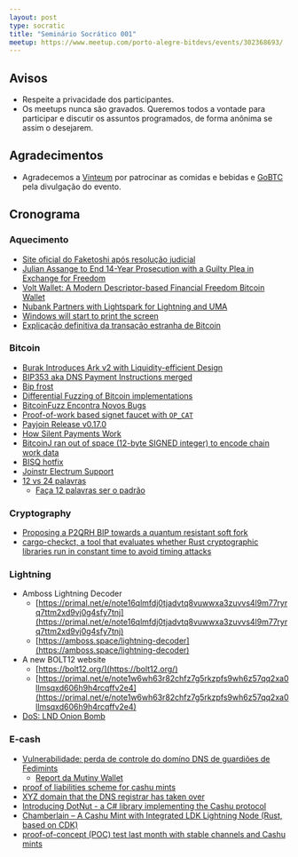```yaml
---
layout: post
type: socratic
title: "Seminário Socrático 001"
meetup: https://www.meetup.com/porto-alegre-bitdevs/events/302368693/
---
```


## Avisos

- Respeite a privacidade dos participantes.
- Os meetups nunca são gravados. Queremos todos a vontade para participar e discutir os assuntos programados, de forma anônima se assim o desejarem.

## Agradecimentos

- Agradecemos a [Vinteum](https://vinteum.org) por patrocinar as comidas e bebidas e [GoBTC](https://gobtc.com.br) pela divulgação do evento.

## Cronograma

### Aquecimento
- [Site oficial do Faketoshi após resolução judicial](https://craigwright.net/)
- [Julian Assange to End 14-Year Prosecution with a Guilty Plea in Exchange for Freedom](https://www.nobsbitcoin.com/julian-assange-to-end-12-year-us-prosecution-with-a-guilty-plea-in-exchange-for-freedom/)
- [Volt Wallet: A Modern Descriptor-based Financial Freedom Bitcoin Wallet](https://www.nobsbitcoin.com/volt-wallet/)
- [Nubank Partners with Lightspark for Lightning and UMA](https://www.lightspark.com/news/nubank-announcement)
- [Windows will start to print the screen](https://support.microsoft.com/pt-br/windows/copilot-no-windows-seus-dados-e-privacidade-3e265e82-fc76-4d0a-afc0-4a0de528b73a)
- [Explicação definitiva da transação estranha de Bitcoin](https://stacker.news/items/600187)

### Bitcoin
- [Burak Introduces Ark v2 with Liquidity-efficient Design](https://brqgoo.medium.com/introducing-ark-v2-2e7ab378e87b)
- [BIP353 aka DNS Payment Instructions merged](https://github.com/bitcoin/bips/pull/1551)
- [Bip frost](https://github.com/BlockstreamResearch/bip-frost-dkg)
- [Differential Fuzzing of Bitcoin implementations](https://delvingbitcoin.org/t/differential-fuzzing-of-bitcoin-implementations/208/6)
- [BitcoinFuzz Encontra Novos Bugs](https://delvingbitcoin.org/t/differential-fuzzing-of-bitcoin-implementations/208/5)
- [Proof-of-work based signet faucet with `OP_CAT`](https://delvingbitcoin.org/t/proof-of-work-based-signet-faucet/937)
- [Payjoin Release v0.17.0](https://github.com/payjoin/rust-payjoin/releases/tag/payjoin-0.17.0)
- [How Silent Payments Work](https://medium.com/@ottosch/how-silent-payments-work-41bea907d6b0)
- [BitcoinJ ran out of space (12-byte SIGNED integer) to encode chain work data](https://github.com/bitcoinj/bitcoinj/issues/3410)
- [BISQ hotfix](https://github.com/bisq-network/bisq/commit/3a84f18d2bc464d6cf24f32e2d3a0e02ce31bfe8)
- [Joinstr Electrum Support](https://docs.joinstr.xyz/users/using-joinstr#electrum-plugin)
- [12 vs 24 palavras](https://x.com/super_testnet/status/1803123484274598049)
  - [Faça 12 palavras ser o padrão](https://foundation.xyz/2023/06/make-12-words-the-standard/)

### Cryptography
- [Proposing a P2QRH BIP towards a quantum resistant soft fork](https://delvingbitcoin.org/t/proposing-a-p2qrh-bip-towards-a-quantum-resistant-soft-fork/956)
- [cargo-checkct, a tool that evaluates whether Rust cryptographic libraries run in constant time to avoid timing attacks](https://www.ledger.com/blog-cargo-checkct-our-home-made-tool-guarding-against-timing-attacks-is-now-open-source)

### Lightning
- Amboss Lightning Decoder
  - [https://primal.net/e/note16qlmfdj0tjadvtq8vuwwxa3zuvvs4l9m77ryrq7ttm2xd9vj0g4sfy7tnj](https://primal.net/e/note16qlmfdj0tjadvtq8vuwwxa3zuvvs4l9m77ryrq7ttm2xd9vj0g4sfy7tnj)
  - [https://amboss.space/lightning-decoder](https://amboss.space/lightning-decoder)
- A new BOLT12 website
  - [https://bolt12.org/](https://bolt12.org/)
  - [https://primal.net/e/note1w6wh63r82chfz7g5rkzpfs9wh6z57qq2xa0llmsqxd606h9h4rcqffv2e4](https://primal.net/e/note1w6wh63r82chfz7g5rkzpfs9wh6z57qq2xa0llmsqxd606h9h4rcqffv2e4)
- [DoS: LND Onion Bomb](https://morehouse.github.io/lightning/lnd-onion-bomb/)

### E-cash
- [Vulnerabilidade: perda de controle do domíno DNS de guardiões de Fedimints](fedimint/fedimint#5482)
  - [Report da Mutiny Wallet](https://x.com/MutinyWallet/status/1805346636660429021)
- [proof of liabilities scheme for cashu mints](https://gist.github.com/callebtc/ed5228d1d8cbaade0104db5d1cf63939)
- [XYZ domain that the DNS registrar has taken over](https://primal.net/e/note1luc96j5l8dm33zqzly40y9ygfxjfxj2q2qr6264rcna8uzxk4s6ql2ngwg)
- [Introducing DotNut - a C# library implementing the Cashu protocol](https://primal.net/e/nevent1qqstgq3vqcxkcyczjsywdys44d5kl44s9xfrra2fmxmddk7mar3mnjgzyq324q23pmnrlc43djhpdcyjrauwnw5cst3gdrn7vwkk6z9wndv4gkupk6d)
- [Chamberlain – A Cashu Mint with Integrated LDK Lightning Node (Rust, based on CDK)](https://primal.net/e/note1ead5wvfug96ddfd6ddtxay7ak8p0uja005agpawjpmp7xd28x3sqf9mdzs)
- [proof-of-concept (POC) test last month with stable channels and Cashu mints](https://primal.net/e/note14k6pzdkpt6yw7n3tum6zk270kr0wea5f7xtjl3vj6u6qkxuhjzasj44vez)
